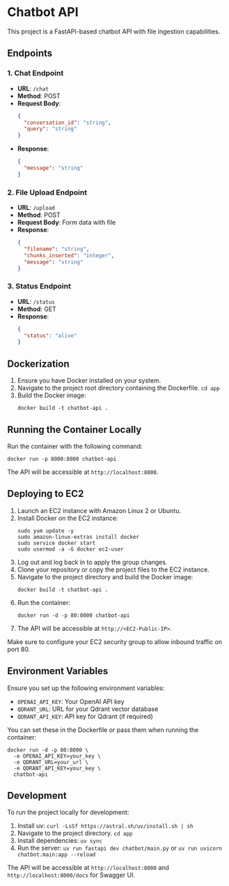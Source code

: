 # Chatbot API

This project is a FastAPI-based chatbot API with file ingestion capabilities.

## Endpoints

### 1. Chat Endpoint

- **URL**: `/chat`
- **Method**: POST
- **Request Body**:
  ```json
  {
    "conversation_id": "string",
    "query": "string"
  }
  ```
- **Response**:
  ```json
  {
    "message": "string"
  }
  ```

### 2. File Upload Endpoint

- **URL**: `/upload`
- **Method**: POST
- **Request Body**: Form data with file
- **Response**:
  ```json
  {
    "filename": "string",
    "chunks_inserted": "integer",
    "message": "string"
  }
  ```

### 3. Status Endpoint

- **URL**: `/status`
- **Method**: GET
- **Response**:
  ```json
  {
    "status": "alive"
  }
  ```

## Dockerization

1. Ensure you have Docker installed on your system.
2. Navigate to the project root directory containing the Dockerfile. `cd app`
3. Build the Docker image:
   ```
   docker build -t chatbot-api .
   ```

## Running the Container Locally

Run the container with the following command:

```
docker run -p 8000:8000 chatbot-api
```

The API will be accessible at `http://localhost:8000`.

## Deploying to EC2

1. Launch an EC2 instance with Amazon Linux 2 or Ubuntu.
2. Install Docker on the EC2 instance:
   ```
   sudo yum update -y
   sudo amazon-linux-extras install docker
   sudo service docker start
   sudo usermod -a -G docker ec2-user
   ```
3. Log out and log back in to apply the group changes.
4. Clone your repository or copy the project files to the EC2 instance.
5. Navigate to the project directory and build the Docker image:
   ```
   docker build -t chatbot-api .
   ```
6. Run the container:
   ```
   docker run -d -p 80:8000 chatbot-api
   ```
7. The API will be accessible at `http://<EC2-Public-IP>`.

Make sure to configure your EC2 security group to allow inbound traffic on port 80.

## Environment Variables

Ensure you set up the following environment variables:

- `OPENAI_API_KEY`: Your OpenAI API key
- `QDRANT_URL`: URL for your Qdrant vector database
- `QDRANT_API_KEY`: API key for Qdrant (if required)

You can set these in the Dockerfile or pass them when running the container:

```
docker run -d -p 80:8000 \
  -e OPENAI_API_KEY=your_key \
  -e QDRANT_URL=your_url \
  -e QDRANT_API_KEY=your_key \
  chatbot-api
```

## Development

To run the project locally for development:

1. Install uv: `curl -LsSf https://astral.sh/uv/install.sh | sh`
2. Navigate to the project directory. `cd app`
3. Install dependencies: `uv sync`
4. Run the server: `uv run fastapi dev chatbot/main.py` or `uv run uvicorn chatbot.main:app --reload`

The API will be accessible at `http://localhost:8000` and `http://localhost:8000/docs` for Swagger UI.
```